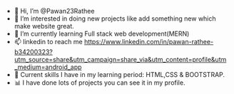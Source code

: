 - 👋 Hi, I’m @Pawan23Rathee
- 👀 I’m interested in doing new projects like add something new which make website great.
- 🌱 I’m currently learning Full stack web development(MERN)
- 📫 linkedin  to reach me https://www.linkedin.com/in/pawan-rathee-b34200323?utm_source=share&utm_campaign=share_via&utm_content=profile&utm_medium=android_app
-  📖 Current skills I have in my learning period: HTML,CSS & BOOTSTRAP.
-   📊 I have done lots of projects you can see it in my profile.


<!---
Pawan23Rathee/Pawan23Rathee is a ✨ special ✨ repository because its `README.md` (this file) appears on your GitHub profile.
You can click the Preview link to take a look at your changes.
--->
